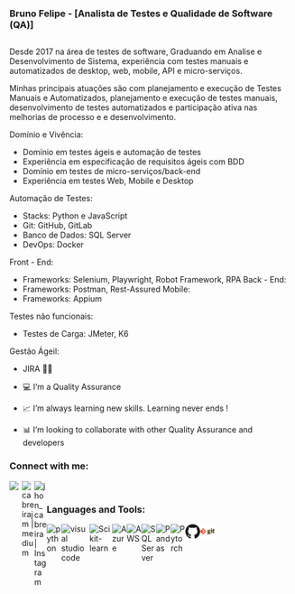 ### Bruno Felipe - [Analista de Testes e Qualidade de Software (QA)]

##

Desde 2017 na área de testes de software, Graduando em Analise e Desenvolvimento de Sistema, experiência com testes manuais e automatizados de desktop, web, mobile, API e micro-serviços. 

Minhas principais atuações são com planejamento e execução de Testes Manuais e Automatizados, planejamento e execução de testes manuais, desenvolvimento de testes automatizados e participação ativa nas melhorias de processo e e desenvolvimento.

Domínio e Vivência:
 - Domínio em testes ágeis e automação de testes
 - Experiência em especificação de requisitos ágeis com BDD
 - Domínio em testes de micro-serviços/back-end
 - Experiência em testes Web, Mobile e Desktop

 Automação de Testes:
 - Stacks: Python e JavaScript
 - Git: GitHub, GitLab
 - Banco de Dados: SQL Server
 - DevOps: Docker

 Front - End:
 - Frameworks: Selenium, Playwright, Robot Framework, RPA
 Back - End:
 - Frameworks: Postman, Rest-Assured
Mobile:
 - Frameworks: Appium

 Testes não funcionais: 
 - Testes de Carga: JMeter, K6

Gestão Ágeil:
 - JIRA 👨‍💻

- 💻 I’m a Quality Assurance
- 📈 I’m always learning new skills. Learning never ends !
- 📊 I’m looking to collaborate with other Quality Assurance and developers 

### Connect with me:

[<img align="left"  width="22px" src="https://cdn.jsdelivr.net/npm/simple-icons@3.4.0/icons/linkedin.svg" />](https://www.linkedin.com/in/brunofelipegois/)

[<img align="left" alt="cabreirajm | medium" width="22px" src="https://cdn.jsdelivr.net/npm/simple-icons@3.4.0/icons/medium.svg" />](https://medium.com/@brunofelipegois)

[<img align="left" alt="jhon_cabreira | Instagram" width="22px" src="https://upload.wikimedia.org/wikipedia/commons/5/58/Instagram-Icon.png" />](https://www.instagram.com/bufelipe/)



<br />

### Languages and Tools:

<img align="left" alt="python" width="26px" src="https://cdn3.iconfinder.com/data/icons/logos-and-brands-adobe/512/267_Python-512.png" />

<img align="left" alt="visual studio code" width="50px" src="https://dev-to-uploads.s3.amazonaws.com/uploads/articles/xgrx36xi5jexzmlugxg5.png" />

[<img align="left" alt="Scikit-learn" width="40px" src="https://upload.wikimedia.org/wikipedia/commons/0/05/Scikit_learn_logo_small.svg" />](https://scikit-learn.org/stable/)

<img align="left" alt="Azure" width="26px" src="https://www.parkmycloud.com/wp-content/uploads/2018/02/Azure_.png" />

<img align="left" alt="AWS" width="26px" src="https://cdn.jsdelivr.net/npm/simple-icons@3.4.0/icons/amazonaws.svg" />

<img align="left" alt="SQLServer" width="26px" src="https://img.icons8.com/color/2x/microsoft-sql-server.png" />

<img align="left" alt="Pandas" width="26px" src="https://cdn.jsdelivr.net/npm/simple-icons@3.4.0/icons/pandas.svg" />

<img align="left" alt="Pytorch" width="26px" src="https://cdn.jsdelivr.net/npm/simple-icons@3.4.0/icons/pytorch.svg" />

<img align="left" alt="GitHub" width="26px" src="https://raw.githubusercontent.com/github/explore/78df643247d429f6cc873026c0622819ad797942/topics/github/github.png" />

<img align="left" alt="Git" width="26px" src="https://raw.githubusercontent.com/github/explore/80688e429a7d4ef2fca1e82350fe8e3517d3494d/topics/git/git.png" />

<br />
<br />

<!-- BLOG-POST-LIST:END -->

[medium]: https://medium.com/@bufestudo
[linkedin]: https://www.linkedin.com/in/brunofelipegois/
[instagram]: https://instagram.com/bufelipe

